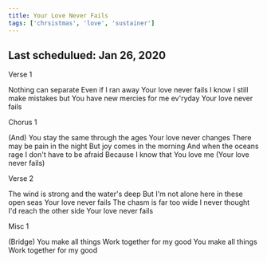 ```yaml
---
title: Your Love Never Fails
tags: ['chrsistmas', 'love', 'sustainer']
---
```


## Last schedulued: Jan 26, 2020          

Verse 1

Nothing can separate
Even if I ran away
Your love never fails
I know I still make mistakes but
You have new mercies for me ev'ryday
Your love never fails

Chorus 1

(And) You stay the same through the ages
Your love never changes
There may be pain in the night
But joy comes in the morning
And when the oceans rage
I don't have to be afraid
Because I know that You love me
(Your love never fails)

Verse 2

The wind is strong and the water's deep
But I'm not alone here in these open seas
Your love never fails
The chasm is far too wide
I never thought I'd reach the other side
Your love never fails

Misc 1

(Bridge)
You make all things
Work together for my good
You make all things
Work together for my good
